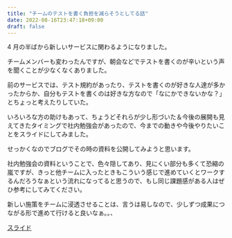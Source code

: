```yaml
---
title: "チームのテストを書く負担を減らそうとしてる話"
date: 2022-08-16T23:47:18+09:00
draft: false
---
```


4 月の半ばから新しいサービスに関わるようになりました。

チームメンバーも変わったんですが、朝会などでテストを書くのが辛いという声を聞くことが少なくなくありました。

前のサービスでは、テスト規約があったり、テストを書くのが好きな人達が多かったからか、自分もテストを書くのは好きな方なので「なにかできないかな？」とちょっと考えたりしていた。

いろいろな方の助けもあって、ちょうどそれらが少し形づいた＆今後の展開も見えてきたタイミングで社内勉強会があったので、今までの動きや今後やりたいことをスライドにしてみました。

せっかくなのでブログでその時の資料を公開してみようと思います。

社内勉強会の資料ということで、色々隠してあり、見にくい部分も多くて恐縮の嵐ですが、きっと他チームに入ったときもこういう感じで進めていくとワークするんだろうなぁという流れになってると思うので、もし同じ課題感がある人はぜひ参考にしてみてください。

新しい施策をチームに浸透させることは、言うは易しなので、少しずつ成果につながる形で進めて行けると良いなぁ。。、

[スライド](https://docs.google.com/presentation/d/17MecsIXtxgU_nlQO5vzCgg9zmKUOFWMlYqt5iXqTth0/edit#slide=id.p1)
